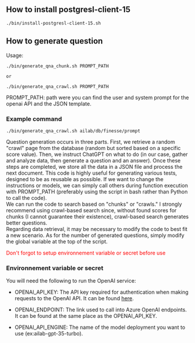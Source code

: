 ## How to install postgresl-client-15
```
./bin/install-postgresl-client-15.sh
```

## How to generate question
Usage:
```
./bin/generate_qna_chunk.sh PROMPT_PATH

or

./bin/generate_qna_crawl.sh PROMPT_PATH
```
PROMPT_PATH: path were you can find the user and system prompt for the openai API and the JSON template.

### Example command
```
./bin/generate_qna_crawl.sh ailab/db/finesse/prompt
```

Question generation occurs in three parts. First, we retrieve a random "crawl" page from the database (random but sorted based on a specific score value). Then, we instruct ChatGPT on what to do (in our case, gather and analyze data, then generate a question and an answer). Once these steps are completed, we store all the data in a JSON file and process the next document. This code is highly useful for generating various tests, designed to be as reusable as possible. If we want to change the instructions or models, we can simply call others during function execution with PROMPT_PATH (preferably using the script in bash rather than Python to call the code).  
We can run the code to search based on "chunks" or "crawls." I strongly recommend using crawl-based search since, without found scores for chunks (I cannot guarantee their existence), crawl-based search generates better questions.  
Regarding data retrieval, it may be necessary to modify the code to best fit a new scenario. As for the number of generated questions, simply modify the global variable at the top of the script.

<span style="color:red"> Don't forgot to setup environnement variable or secret before use </span>

### Environnement variable or secret

You will need the following to run the OpenAI service:

  * OPENAI_API_KEY: The API key required for authentication when making requests to the OpenAI API. It can be found [here](https://portal.azure.com/#home).

  * OPENAI_ENDPOINT: The link used to call into Azure OpenAI endpoints. It can be found at the same place as the OPENAI_API_KEY.

  * OPENAI_API_ENGINE: The name of the model deployment you want to use (ex:ailab-gpt-35-turbo).



